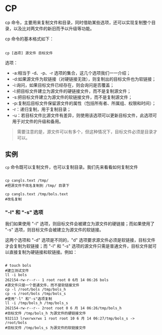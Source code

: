 # CP

cp 命令，主要用来复制文件和目录，同时借助某些选项，还可以实现复制整个目录，以及比对两文件的新旧而予以升级等功能。

cp 命令的基本格式如下：

```shell

cp [选项] 源文件 目标文件

```
选项：

- -a:相当于 -d、-p、-r 选项的集合，这几个选项我们一一介绍；
- -d:如果源文件为软链接（对硬链接无效），则复制出的目标文件也为软链接；
- -i:询问，如果目标文件已经存在，则会询问是否覆盖；
- -l:把目标文件建立为源文件的硬链接文件，而不是复制源文件；
- -s:把目标文件建立为源文件的软链接文件，而不是复制源文件；
- -p:复制后目标文件保留源文件的属性（包括所有者、所属组、权限和时间）；
- -r：递归复制，用于复制目录；
- -u：若目标文件比源文件有差异，则使用该选项可以更新目标文件，此选项可用于对文件的升级和备用。

> 需要注意的是，源文件可以有多个，但这种情况下，目标文件必须是目录才可以。

## 实例

`cp` 命令既可以复制文件，也可以复制目录。我们先来看看如何复制文件

```shell

cp cangls.text /tmp/
#把源文件不改名复制到 /tmp/ 目录下

cp cangls.text /tmp/bols.text
#改名复制

```

###  "-l" 和 "-s" 选项

我们如果使用 "-l" 选项，则目标文件会被建立为源文件的硬链接；而如果使用了 "-s" 选项，则目标文件会被建立为源文件的软链接。

这两个选项和 "-d" 选项是不同的，"d" 选项要求源文件必须是软链接，目标文件才会复制为软链接；而 "-l" 和 "-s" 选项的源文件只需是普通文件，目标文件就可以直接复制为硬链接和软链接。例如：

```shell

# touch bols
#建立测试文件
ll -i bols
262154-rw-r--r-- 1 root root 0 6月 14 06:26 bols
#源文件只是一个普通文件，而不是软链接文件
cp -l /root/bols /tmp/bols_h
cp -s /root/bols /tmp/bols_s
#使用"-l" 和"-s"选项复制
ll -i /tmp/bols_h /tmp/bols_s
262154-rw-r--r-- 2root root 0 6 月 14 06:26/tmp/bols_h
#目标文件 /tmp/bols_h 为源文件的硬链接文件
932113 lrwxrwxrwx 1 root root 10 6 月 14 06:27/tmp/bols_s -> /root/bols
#目标文件 /tmp/bols_s 为源文件的软链接文件

```